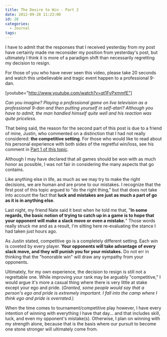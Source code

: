 ```yaml
---
title: The Desire to Win - Part 2
date: 2012-09-28 11:23:00
id: 28
categories:
  - Journal
tags:
---
```


I have to admit that the responses that I received yesterday from my post have certainly made me reconsider my position from yesterday's post, but ultimately I think it is more of a paradigm shift than necessarily regretting my decision to resign.

For those of you who have never seen this video, please take 20 seconds and watch this unbelievable and tragic event happen to a professional 9-dan.

[youtube="http://www.youtube.com/watch?v=qt1FvPxmmfE"]

_Can you imagine? Playing a professional game on live television as a professional 9-dan and then putting yourself in self-atari? Although you have to admit, the man handled himself quite well and his reaction was quite priceless._

<!--more-->

That being said, the reason for the second part of this post is due to a friend of mine, Justin, who commented on a distinction that I had not really considered: **the competitive setting**. For those who would like to read about his personal experience with both sides of the regretful win/loss, see his comment in [Part 1 of this topic](http://www.bengozen.com/the-desire-to-win-part-1/ "The Desire to Win – Part 1").

Although I may have declared that all games should be won with as much honor as possible, I was not fair in considering the many aspects that go contains.

Like anything else in life, as much as we may try to make the right decisions, we are human and are prone to our mistakes. I recognize that the first post of this topic argued to "do the right thing," but that does not take into account the fact that **luck and mistakes are just as much a part of go as it is in anything else**.

Last night, my friend Nate said it best when he told me that, "**In some regards, the basic notion of trying to catch up in a game is to hope that your opponent will make a slack move or even a mistake.**" Those words really struck me and as a result, I'm sitting here re-evaluating the stance I had taken just hours ago.

As Justin stated, competitive go is a completely different setting. Each win is coveted by every player. **Your opponents will take advantage of every slack move, and they will punish you for your mistakes.** Do not err in thinking that the "honorable win" will draw any sympathy from your opponents.

Ultimately, for my own experience, the decision to resign is still not a regrettable one. While improving your rank may be arguably "competitive," I would argue it's more a casual thing where there is very little at stake except your ego and pride. (_Granted, some people would say that a person's ego and pride is extremely important. I fall into the camp where I think ego and pride is overrated_.)

When the time comes to tournament/competitive play however, I have every intention of winning with everything I have that day... and that includes skill, luck, and even my opponent's mistake(s). Otherwise, I plan on winning with my strength alone, because that is the basis where our pursuit to become one stone stronger will ultimately come from.
